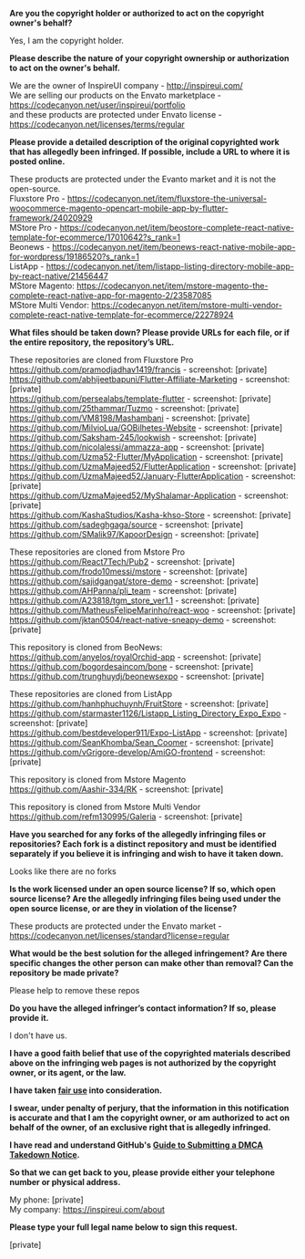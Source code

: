 **Are you the copyright holder or authorized to act on the copyright owner's behalf?**

Yes, I am the copyright holder.

**Please describe the nature of your copyright ownership or authorization to act on the owner's behalf.**

We are the owner of InspireUI company - http://inspireui.com/  
We are selling our products on the Envato marketplace - https://codecanyon.net/user/inspireui/portfolio  
and these products are protected under Envato license - https://codecanyon.net/licenses/terms/regular

**Please provide a detailed description of the original copyrighted work that has allegedly been infringed. If possible, include a URL to where it is posted online.**

These products are protected under the Evanto market and it is not the open-source.  
Fluxstore Pro - https://codecanyon.net/item/fluxstore-the-universal-woocommerce-magento-opencart-mobile-app-by-flutter-framework/24020929  
MStore Pro - https://codecanyon.net/item/beostore-complete-react-native-template-for-ecommerce/17010642?s_rank=1  
Beonews - https://codecanyon.net/item/beonews-react-native-mobile-app-for-wordpress/19186520?s_rank=1  
ListApp - https://codecanyon.net/item/listapp-listing-directory-mobile-app-by-react-native/21456447  
MStore Magento: https://codecanyon.net/item/mstore-magento-the-complete-react-native-app-for-magento-2/23587085  
MStore Multi Vendor: https://codecanyon.net/item/mstore-multi-vendor-complete-react-native-template-for-ecommerce/22278924  

**What files should be taken down? Please provide URLs for each file, or if the entire repository, the repository’s URL.**

These repositories are cloned from Fluxstore Pro  
https://github.com/pramodjadhav1419/francis - screenshot: [private]  
https://github.com/abhijeetbapuni/Flutter-Affiliate-Marketing - screenshot: [private]  
https://github.com/persealabs/template-flutter - screenshot: [private]  
https://github.com/25thammar/Tuzmo - screenshot: [private]  
https://github.com/VM8198/Mashambani - screenshot: [private]  
https://github.com/MilvioLua/GOBilhetes-Website - screenshot: [private]  
https://github.com/Saksham-245/lookwish - screenshot: [private]  
https://github.com/nicolalessi/ammazza-app - screenshot: [private]  
https://github.com/Uzma52-Flutter/MyApplication - screenshot: [private]  
https://github.com/UzmaMajeed52/FlutterApplication - screenshot: [private]  
https://github.com/UzmaMajeed52/January-FlutterApplication - screenshot: [private]  
https://github.com/UzmaMajeed52/MyShalamar-Application - screenshot: [private]  
https://github.com/KashaStudios/Kasha-khso-Store - screenshot: [private]  
https://github.com/sadeghgaga/source - screenshot: [private]  
https://github.com/SMalik97/KapoorDesign - screenshot: [private]  

These repositories are cloned from Mstore Pro  
https://github.com/React7Tech/Pub2 - screenshot: [private]  
https://github.com/frodo10messi/mstore - screenshot: [private]  
https://github.com/sajidgangat/store-demo - screenshot: [private]  
https://github.com/AHPanna/pli_team - screenshot: [private]  
https://github.com/A23818/tgm_store_ver1.1 - screenshot: [private]  
https://github.com/MatheusFelipeMarinho/react-woo - screenshot: [private]  
https://github.com/jktan0504/react-native-sneapy-demo - screenshot: [private]

This repository is cloned from BeoNews:  
https://github.com/anyelos/royalOrchid-app - screenshot: [private]  
https://github.com/bogordesaincom/bone - screenshot: [private]  
https://github.com/trunghuydj/beonewsexpo - screenshot: [private]  

These repositories are cloned from ListApp  
https://github.com/hanhphuchuynh/FruitStore - screenshot: [private]  
https://github.com/starmaster1126/Listapp_Listing_Directory_Expo_Expo - screenshot: [private]  
https://github.com/bestdeveloper911/Expo-ListApp - screenshot: [private]  
https://github.com/SeanKhomba/Sean_Coomer - screenshot: [private]  
https://github.com/vGrigore-develop/AmiGO-frontend - screenshot: [private]  

This repository is cloned from Mstore Magento  
https://github.com/Aashir-334/RK - screenshot: [private]

This repository is cloned from Mstore Multi Vendor  
https://github.com/refm130995/Galeria - screenshot: [private]  

**Have you searched for any forks of the allegedly infringing files or repositories? Each fork is a distinct repository and must be identified separately if you believe it is infringing and wish to have it taken down.**

Looks like there are no forks

**Is the work licensed under an open source license? If so, which open source license? Are the allegedly infringing files being used under the open source license, or are they in violation of the license?**

These products are protected under the Envato market - https://codecanyon.net/licenses/standard?license=regular

**What would be the best solution for the alleged infringement? Are there specific changes the other person can make other than removal? Can the repository be made private?**

Please help to remove these repos

**Do you have the alleged infringer’s contact information? If so, please provide it.**

I don't have us.

**I have a good faith belief that use of the copyrighted materials described above on the infringing web pages is not authorized by the copyright owner, or its agent, or the law.**

**I have taken <a href="https://www.lumendatabase.org/topics/22">fair use</a> into consideration.**

**I swear, under penalty of perjury, that the information in this notification is accurate and that I am the copyright owner, or am authorized to act on behalf of the owner, of an exclusive right that is allegedly infringed.**

**I have read and understand GitHub's <a href="https://help.github.com/articles/guide-to-submitting-a-dmca-takedown-notice/">Guide to Submitting a DMCA Takedown Notice</a>.**

**So that we can get back to you, please provide either your telephone number or physical address.**

My phone: [private]  
My company: https://inspireui.com/about

**Please type your full legal name below to sign this request.**

[private]
